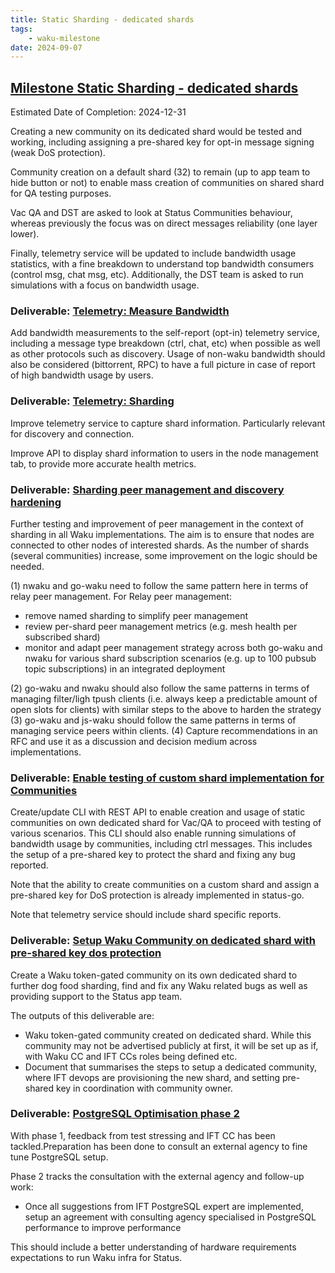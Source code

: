 ```yaml
---
title: Static Sharding - dedicated shards
tags:
    - waku-milestone
date: 2024-09-07
---
```


## [Milestone Static Sharding - dedicated shards](https://github.com/waku-org/pm/milestone/30)

Estimated Date of Completion: 2024-12-31

Creating a new community on its dedicated shard would be tested and working, including assigning a pre-shared key for opt-in message signing (weak DoS protection).

Community creation on a default shard (32) to remain (up to app team to hide button or not) to enable mass creation of communities on shared shard for QA testing purposes.

Vac QA and DST are asked to look at Status Communities behaviour, whereas previously the focus was on direct messages reliability (one layer lower).

Finally, telemetry service will be updated to include bandwidth usage statistics, with a fine breakdown to understand top bandwidth consumers (control msg, chat msg, etc). Additionally, the DST team is asked to run simulations with a focus on bandwidth usage.

### Deliverable: [Telemetry: Measure Bandwidth](https://github.com/waku-org/pm/issues/195)

Add bandwidth measurements to the self-report (opt-in) telemetry service, including a message type breakdown (ctrl, chat, etc) when possible as well as other protocols such as discovery.
Usage of non-waku bandwidth should also be considered (bittorrent, RPC) to have a full picture in case of report of high bandwidth usage by users.

### Deliverable: [Telemetry: Sharding](https://github.com/waku-org/pm/issues/261)

Improve telemetry service to capture shard information. Particularly relevant for discovery and connection.

Improve API to display shard information to users in the node management tab, to provide more accurate health metrics.


### Deliverable: [Sharding peer management and discovery hardening](https://github.com/waku-org/pm/issues/172)

Further testing and improvement of peer management in the context of sharding in all Waku implementations. The aim is to ensure that nodes are connected to other nodes of interested shards. As the number of shards (several communities) increase, some improvement on the logic should be needed.

(1) nwaku and go-waku need to follow the same pattern here in terms of relay peer management. For Relay peer management:
- remove named sharding to simplify peer management
- review per-shard peer management metrics (e.g. mesh health per subscribed shard)
- monitor and adapt peer management strategy across both go-waku and nwaku for various shard subscription scenarios (e.g. up to 100 pubsub topic subscriptions) in an integrated deployment

(2) go-waku and nwaku should also follow the same patterns in terms of managing filter/ligh tpush clients (i.e. always keep a predictable amount of open slots for clients) with similar steps to the above to harden the strategy
(3) go-waku and js-waku should follow the same patterns in terms of managing service peers within clients.
(4) Capture recommendations in an RFC and use it as a discussion and decision medium across implementations.

### Deliverable: [Enable testing of custom shard implementation for Communities](https://github.com/waku-org/pm/issues/196)

Create/update CLI with REST API to enable creation and usage of static communities on own dedicated shard for Vac/QA to proceed with testing of various scenarios.
This CLI should also enable running simulations of bandwidth usage by communities, including ctrl messages.
This includes the setup of a pre-shared key to protect the shard and fixing any bug reported.

Note that the ability to create communities on a custom shard and assign a pre-shared key for DoS protection is already implemented in status-go.

Note that telemetry service should include shard specific reports.

### Deliverable: [Setup Waku Community on dedicated shard with pre-shared key dos protection](https://github.com/waku-org/pm/issues/262)

Create a Waku token-gated community on its own dedicated shard to further dog food sharding, find and fix any Waku related bugs as well as providing support to the Status app team.

The outputs of this deliverable are:
- Waku token-gated community created on dedicated shard. While this community may not be advertised publicly at first, it will be set up as if, with Waku CC and IFT CCs roles being defined etc.
- Document that summarises the steps to setup a dedicated community, where IFT devops are provisioning the new shard, and setting pre-shared key in coordination with community owner.

### Deliverable: [PostgreSQL Optimisation phase 2](https://github.com/waku-org/pm/issues/263)

With phase 1, feedback from test stressing and IFT CC has been tackled.Preparation has been done to consult an external agency to fine tune PostgreSQL setup.

Phase 2 tracks the consultation with the external agency and follow-up work:

- Once all suggestions from IFT PostgreSQL expert are implemented, setup an agreement with consulting agency specialised in PostgreSQL performance to improve performance

This should include a better understanding of hardware requirements expectations to run Waku infra for Status.
